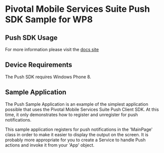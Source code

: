 Pivotal Mobile Services Suite Push SDK Sample for WP8
=====================================================

Push SDK Usage
--------------

For more information please visit the [docs site](http://http://docs.pivotal.io/mobile/notifications/wp8/)

Device Requirements
-------------------

The Push SDK requires Windows Phone 8.

Sample Application
------------------

The Push Sample Application is an example of the simplest application possible that uses the Pivotal Mobile Services Suite Push Client SDK. At this time, it only demonstrates how to register and unregister for push notifications.

This sample application registers for push notifications in the 'MainPage' class in order to make it easier to display the output on the screen. It is probably more appropriate for you to create a Service to handle Push actions and invoke it from your 'App' object.
